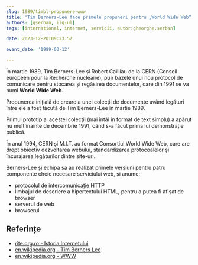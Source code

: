 ```yaml
---
slug: 1989/timbl-propunere-www
title: 'Tim Berners-Lee face primele propuneri pentru „World Wide Web”'
authors: [gserban, ilg-ul]
tags: [international, internet, servicii, autor:gheorghe.serban]

date: 2023-12-20T09:23:52

event_date: '1989-03-12'

---
```


În martie 1989, Tim Berners-Lee și Robert Cailliau de la CERN
(Conseil européen pour la Recherche nucléaire),
pun bazele unui nou protocol de comunicare
pentru stocarea și regăsirea documentelor,
care din 1991 se va numi **World Wide Web**.

<!-- truncate -->

Propunerea inițială de creare a unei colecții de documente având legături
între ele a fost făcută de Tim Berners-Lee în martie 1989.

Primul prototip al acestei colecții (mai întâi în format de text simplu) a
apărut nu mult înainte de decembrie 1991, când s-a făcut prima lui
demonstrație publică.

În anul 1994, CERN și M.I.T. au format Consorțiul World Wide Web, care are
drept obiectiv dezvoltarea webului, standardizarea protocoalelor și
încurajarea legăturilor dintre site-uri.

Berners-Lee și echipa sa au realizat primele versiuni pentru patru
componente cheie necesare serviciului web, și anume:

- protocolul de intercomunicație HTTP
- limbajul de descriere a hipertextului HTML, pentru a putea fi afișat de browser
- serverul de web
- browserul

## Referințe

- [rite.org.ro - Istoria Internetului](https://rite.org.ro/istoria-internetului/)
- [en.wikipedia.org - Tim Berners Lee](https://en.wikipedia.org/wiki/Tim_Berners-Lee)
- [en.wikipedia.org - WWW](https://en.wikipedia.org/wiki/World_Wide_Web)
